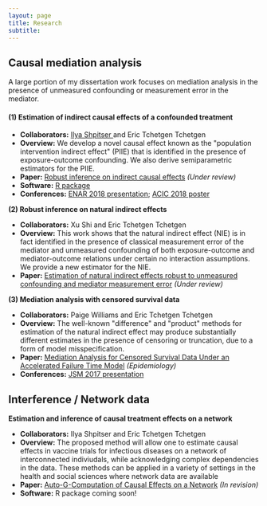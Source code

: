 ```yaml
---
layout: page
title: Research
subtitle: 
---
```


## Causal mediation analysis 
A large portion of my dissertation work focuses on mediation analysis in the presence of unmeasured confounding or measurement error in the mediator. 

#### (1) Estimation of indirect causal effects of a confounded treatment  
+ **Collaborators:** <a href="https://www.cs.jhu.edu/~ilyas/"> Ilya Shpitser </a> and Eric Tchetgen Tchetgen 
+ **Overview:** We develop a novel causal effect known as the "population intervention indirect effect" (PIIE) that is identified in the presence of exposure-outcome confounding. We also derive semiparametric estimators for the PIIE.
+ **Paper:** <a href="https://arxiv.org/abs/1711.03611">Robust inference on indirect causal effects</a> *(Under review)*
+ **Software:** <a href="https://isabelfulcher.github.io/frontdoorpiie/"> R package</a>
+ **Conferences:** [ENAR 2018 presentation](img/enar2018); [ACIC 2018 poster](img/acic2018)

<strong style="font-size: 100%;"> (2) Robust inference on natural indirect effects </strong>  
+ **Collaborators:** Xu Shi and Eric Tchetgen Tchetgen 
+ **Overview:** This work shows that the natural indirect effect (NIE) is in fact identified in the presence of classical measurement error of the mediator and unmeasured confounding of both exposure-outcome and mediator-outcome relations under certain no interaction assumptions. We provide a new estimator for the NIE. 
+ **Paper:** <a href="https://arxiv.org/abs/1711.03611">Estimation of natural indirect effects robust to unmeasured confounding and mediator measurement error</a> *(Under review)*

<strong style="font-size: 100%;"> (3) Mediation analysis with censored survival data </strong>  
+ **Collaborators:** Paige Williams and Eric Tchetgen Tchetgen 
+ **Overview:** The well-known "difference" and "product" methods for estimation of the natural indirect effect may produce substantially different estimates in the presence of censoring or truncation, due to a form of model misspecification.
+ **Paper:** <a href="http://journals.lww.com/epidem/Citation/2017/09000/Mediation_Analysis_for_Censored_Survival_Data.5.aspx">Mediation Analysis for Censored Survival Data Under an Accelerated Failure Time Model</a> *(Epidemiology)*
+ **Conferences:** [JSM 2017 presentation](img/jsm2017)

## Interference / Network data

<strong style="font-size: 100%;"> Estimation and inference of causal treatment effects on a network </strong>  
+ **Collaborators:** Ilya Shpitser and Eric Tchetgen Tchetgen 
+ **Overview:** The proposed method will allow one to estimate causal effects in vaccine trials for infectious diseases on a network of interconnected indiviudals, while acknowledging complex dependencies in the data. These methods can be applied in a variety of settings in the health and social sciences where network data are available
+ **Paper:** <a href="https://arxiv.org/abs/1709.01577">
Auto-G-Computation of Causal Effects on a Network</a> *(In revision)*
+ **Software:** R package coming soon!  